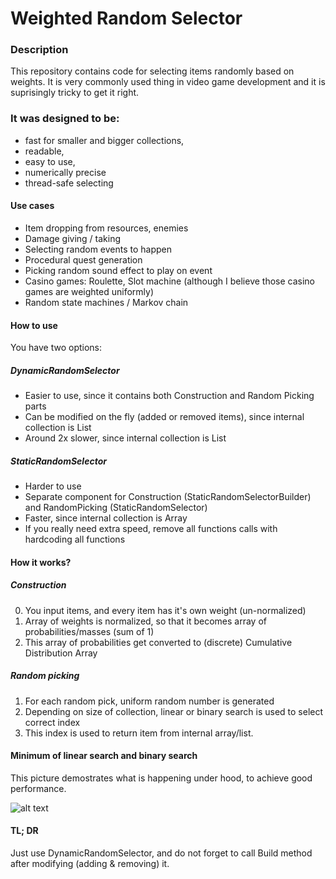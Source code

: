 # Weighted Random Selector

### Description

This repository contains code for selecting items randomly based on weights.
It is very commonly used thing in video game development and it is suprisingly tricky to get it right.

### It was designed to be:

* fast for smaller and bigger collections, 
* readable,
* easy to use, 
* numerically precise
* thread-safe selecting

#### Use cases

* Item dropping from resources, enemies
* Damage giving / taking
* Selecting random events to happen
* Procedural quest generation
* Picking random sound effect to play on event
* Casino games: Roulette, Slot machine (although I believe those casino games are weighted uniformly)
* Random state machines / Markov chain

#### How to use

You have two options:

##### DynamicRandomSelector
* Easier to use, since it contains both Construction and Random Picking parts
* Can be modified on the fly (added or removed items), since internal collection is List
* Around 2x slower, since internal collection is List

##### StaticRandomSelector
* Harder to use
* Separate component for Construction (StaticRandomSelectorBuilder) and RandomPicking (StaticRandomSelector)
* Faster, since internal collection is Array
* If you really need extra speed, remove all functions calls with hardcoding all functions

#### How it works?

##### Construction

0. You input items, and every item has it's own weight (un-normalized)
1. Array of weights is normalized, so that it becomes array of probabilities/masses (sum of 1)
2. This array of probabilities get converted to (discrete) Cumulative Distribution Array

##### Random picking

1. For each random pick, uniform random number is generated
2. Depending on size of collection, linear or binary search is used to select correct index
3. This index is used to return item from internal array/list. 

#### Minimum of linear search and binary search

This picture demostrates what is happening under hood, to achieve good performance. 

![alt text](https://raw.githubusercontent.com/viliwonka/WeightedRandomSelector/master/Documentation/Complexity.png "Optimized search time")


#### TL; DR

Just use DynamicRandomSelector, and do not forget to call Build method after modifying (adding & removing) it. 
